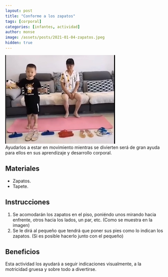 ```yaml
---
layout: post
title: "Conforme a los zapatos"
tags: [corporal]
categories: [infantes, actividad]
author: monse
image: /assets/posts/2021-01-04-zapatos.jpeg
hidden: true
---
```

![Actividad de zapatos](/assets/posts/2021-01-04-zapatos.jpeg)<br/> 
Ayudarlos a estar en movimiento mientras se divierten será de gran ayuda para ellos en sus aprendizaje y desarrollo corporal. 
 
## Materiales 
- Zapatos.
- Tapete.

## Instrucciones 
1. Se acomodarán los zapatos en el piso, poniéndo unos mirando hacia enfrente, otros hacia los lados, un par, etc. (Como se muestra en la imagen)
2. Se le dirá al pequeño que tendrá que poner sus pies como lo indican los zapatos. (Si es posible hacerlo junto con el pequeño)  

## Beneficios 
Esta actividad los ayudará a seguir indicaciones visualmente, a la motricidad gruesa y sobre todo a divertirse. 